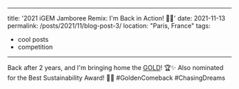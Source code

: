 
---
title: '2021 iGEM Jamboree Remix: I'm Back in Action! 💓💥'
date: 2021-11-13
permalink: /posts/2021/11/blog-post-3/
location: "Paris, France"
tags:
  - cool posts
  - competition
---

Back after 2 years, and I'm bringing home the [GOLD](https://ziweiwuzw.github.io/Personal-Homepage/files/2021iGEM.pdf)! 🏆✨ Also nominated for the Best Sustainability Award! 🌱🥇 #GoldenComeback #ChasingDreams
